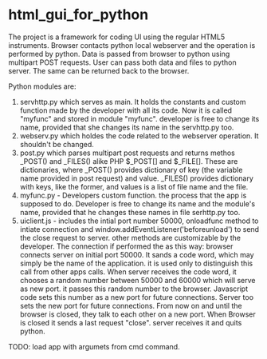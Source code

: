 # html_gui_for_python
The project is a framework for coding UI using the regular HTML5 instruments. Browser contacts python local webserver and the operation is performed by python. 
Data is passed from browser to python using multipart POST requests. User can pass both data and files to python server. The same can be returned back to the browser.

Python modules are: 
1. servhttp.py which serves as main. It holds the constants and custom function made by the developer with all its code. Now it is called "myfunc" and stored in module "myfunc". developer is free to change its name, provided that she changes its name in the servhttp.py too.
2. webserv.py which holdes the code related to the webserver operation. It shouldn't be changed.
3. post.py which parses multipart post requests and returns methos _POST() and _FILES() alike PHP $_POST[] and $_FILE[]. These are dictionaries, where _POST() provides dictionary of key (the variable name provided in post request) and value. _FILES() provides dictionary with keys, like the former, and values is a list of file name and the file.
4. myfunc.py - Developers custom function. the process that the app is supposed to do. Developer is free to change its name and the module's name, provided that he changes these names in file serhttp.py too.
5. uiclient.js - includes the intial port number 50000, onloadfunc method to intiate connection and window.addEventListener('beforeunload') to send the close request to server.
other methods are customizable by the developer.
The connection if performed the as this way: browser connects server on initial port 50000. It sands a code word, which may simply be the name of the application. it is used only to distinguish this call from other apps calls. When server receives the code word, it chooses a random number between 50000 and 60000 which will serve as new port. it passes this random number to the browser. Javascript code sets this number as a new port for future connections. Server too sets the new port for future connections. From now on and until the browser is closed, they talk to each other on a new port. When Browser is closed it sends a last request "close". server receives it and quits python.

TODO: load app with argumets from cmd command. 
